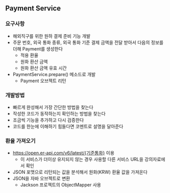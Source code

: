 ## Payment Service

### 요구사항
- 해외직구를 위한 원하 결제 준비 기능 개발
- 주문 번호, 외국 통화 종류, 외국 통화 기준 결제 금액을 전달 받아서 다음의 정보를 더해 Payment를 생성한다
  - 적용 환율
  - 원화 환산 금액
  - 원화 환산 금액 유효 시간
- PaymentService.prepare() 메소드로 개발
  - Payment 오브젝트 리턴

### 개발방법
- 빠르게 완성해서 가장 간단한 방법을 찾는다
- 작성한 코드가 동작하는지 확인하는 방법을 찾는다
- 조금씩 기능을 추가하고 다시 검증한다
- 코드를 한눈에 이해하기 힘들다면 코멘트로 설명을 달아준다

### 환율 가져오기
- https://open.er-api.com/v6/latest/{기준통화} 이용
  - 이 서비스가 더이상 유지되지 않는 경우 사용할 다른 서비스 URL을 강의자료에서 확인
- JSON 포맷으로 리턴되는 값을 분석해서 원화(KRW) 환율 값을 가져온다
- JSON을 자바 오브젝트로 변환
  - Jackson 프로젝트의 ObjectMapper 사용